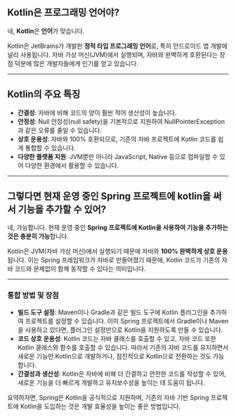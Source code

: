 ## Kotlin은 프로그래밍 언어야?

네, **Kotlin**은 **언어**가 맞습니다. 

Kotlin은 JetBrains가 개발한 **정적 타입 프로그래밍 언어**로, 특히 안드로이드 앱 개발에 널리 사용됩니다. 자바 가상 머신(JVM)에서 실행되며, 자바와 완벽하게 호환된다는 장점 덕분에 많은 개발자들에게 인기를 얻고 있습니다. 

---

## Kotlin의 주요 특징

* **간결성**: 자바에 비해 코드의 양이 훨씬 적어 생산성이 높습니다.
* **안정성**: Null 안정성(null safety)을 기본적으로 지원하여 NullPointerException과 같은 오류를 줄일 수 있습니다.
* **상호 운용성**: 자바와 100% 호환되므로, 기존의 자바 프로젝트에 Kotlin 코드를 쉽게 통합할 수 있습니다.
* **다양한 플랫폼 지원**: JVM뿐만 아니라 JavaScript, Native 등으로 컴파일할 수 있어 다양한 환경에서 활용할 수 있습니다.

---

## 그렇다면 현재 운영 중인 Spring 프로젝트에 kotlin을 써서 기능을 추가할 수 있어?

네, 가능합니다. 현재 운영 중인 **Spring 프로젝트에 Kotlin을 사용하여 기능을 추가하는 것은 충분히 가능**합니다.

Kotlin은 JVM(자바 가상 머신)에서 실행되기 때문에 자바와 **100% 완벽하게 상호 운용**됩니다. 이는 Spring 프레임워크가 자바로 만들어졌기 때문에, Kotlin 코드가 기존의 자바 코드와 문제없이 함께 동작할 수 있다는 의미입니다.

---

### 통합 방법 및 장점

* **빌드 도구 설정**: Maven이나 Gradle과 같은 빌드 도구에 Kotlin 플러그인을 추가하여 프로젝트를 설정할 수 있습니다. 이미 Spring 프로젝트에서 Gradle이나 Maven을 사용하고 있다면, 플러그인 설정만으로 Kotlin을 지원하도록 만들 수 있습니다.
* **코드 상호 운용성**: Kotlin 코드는 자바 클래스를 호출할 수 있고, 자바 코드 또한 Kotlin 클래스와 함수를 호출할 수 있습니다. 따라서 기존의 자바 코드를 유지하면서 새로운 기능만 Kotlin으로 개발하거나, 점진적으로 Kotlin으로 전환하는 것도 가능합니다.
* **간결성과 생산성**: Kotlin은 자바에 비해 더 간결하고 안전한 코드를 작성할 수 있어, 새로운 기능을 더 빠르게 개발하고 유지보수성을 높이는 데 도움이 됩니다.

요약하자면, Spring은 Kotlin을 공식적으로 지원하며, 기존의 자바 기반 Spring 프로젝트에 Kotlin을 도입하는 것은 개발 효율성을 높이는 좋은 방법입니다.